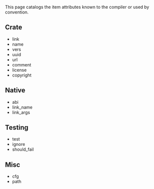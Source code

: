 This page catalogs the item attributes known to the compiler or used by convention.

Crate
-----

* link
 * name
 * vers
 * uuid
 * url
* comment
* license
* copyright

Native
------

* abi
* link_name
* link_args

Testing
-------

* test
* ignore
* should_fail

Misc
----

* cfg
* path
